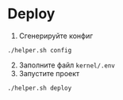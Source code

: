 # Deploy

1. Сгенерируйте конфиг
```
./helper.sh config
```
2. Заполните файл `kernel/.env`
3. Запустите проект 
```
./helper.sh deploy
```
